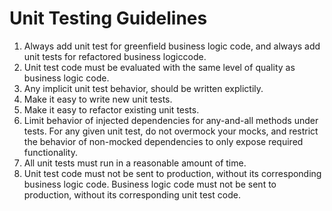 # Unit Testing Guidelines

1. Always add unit test for greenfield business logic code, and always add unit tests for refactored business logiccode.
2. Unit test code must be evaluated with the same level of quality as business logic code.
3. Any implicit unit test behavior, should be written explictily.
3. Make it easy to write new unit tests.
4. Make it easy to refactor existing unit tests.
5. Limit behavior of injected dependencies for any-and-all methods under tests. For any given unit test, do not overmock your mocks, and restrict the behavior of non-mocked dependencies to only expose required functionality.
6. All unit tests must run in a reasonable amount of time.
7. Unit test code must not be sent to production, without its corresponding business logic code. Business logic code must not be sent to production, without its corresponding unit test code.
